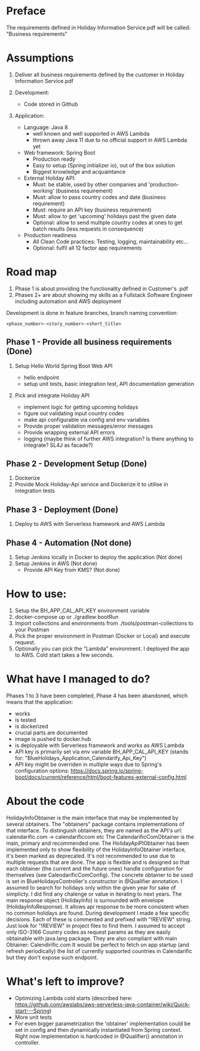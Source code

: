 # Preface

The requirements defined in Holiday Information Service.pdf will be called: "Business requirements"

# Assumptions 

1. Deliver all business requirements defined by the customer in Holiday Information Service.pdf

2. Development:
    - Code stored in Github

3. Application:
    - Language: Java 8 
        - well known and well supported in AWS Lambda
        - thrown away Java 11 due to no official support in AWS Lambda yet
    - Web framework: Spring Boot
        - Production ready
        - Easy to setup (Spring initializer io), out of the box solution 
        - Biggest knowledge and acquaintance
    - External Holiday API:
        - Must: be stable, used by other companies and 'production-working' (business requirement)
        - Must: allow to pass country codes and date (business requirement)
        - Must: require an API key (business requirement)
        - Must: allow to get 'upcoming' holidays past the given date
        - Optional: allow to send multiple country codes at ones to get batch results (less requests in consequence)
    - Production readiness
        - All Clean Code practices: Testing, logging, maintainability etc...
        - Optional: fulfil all 12 factor app requirements

# Road map

1. Phase 1 is about providing the functionality defined in Customer's .pdf
2. Phases 2+ are about showing my skills as a Fullstack Software Engineer including automation and AWS deployment

Development is done in feature branches, branch naming convention:

`<phase_number>-<story_number>-<short_title>`

## Phase 1 - Provide all business requirements (Done)

1. Setup Hello World Spring Boot Web API
    - hello endpoint
    - setup unit tests, basic integration test, API documentation generation
    
2. Pick and integrate Holiday API
    - implement logic for getting upcoming holidays
    - figure out validating input country codes
    - make api configurable via config and env variables
    - Provide proper validation messages/error messages
    - Provide wrapping external API errors
    - logging (maybe think of further AWS integration? Is there anything to integrate? SL4J as facade?)

## Phase 2 - Development Setup (Done)

1. Dockerize
2. Provide Mock Holiday-Api service and Dockerize it to utilise in integration tests

## Phase 3 - Deployment (Done)

1. Deploy to AWS with Serverless framework and AWS Lambda 

## Phase 4 - Automation (Not done)

1. Setup Jenkins locally in Docker to deploy the application (Not done)
2. Setup Jenkins in AWS (Not done)
    - Provide API Key from KMS? (Not done)


# How to use:

1. Setup the BH_APP_CAL_API_KEY environment variable
2. docker-compose up or ./gradlew bootRun
3. Import collections and environments from ./tools/postman-collections to your Postman
4. Pick the proper environment in Postman (Docker or Local) and execute request.
5. Optionally you can pick the "Lambda" environment. I deployed the app to AWS. Cold start takes a few seconds.


# What have I managed to do?

Phases 1 to 3 have been completed, Phase 4 has been abandoned, which means that the application:
- works
- is tested
- is dockerized
- crucial parts are documented
- image is pushed to docker.hub
- is deployable with Serverless framework and works as AWS Lambda
- API key is primarily set via env variable BH_APP_CAL_API_KEY (stands for: "BlueHolidays_Application_Calendarify_Api_Key")
- API key might be overriden in multiple ways due to Spring's configuration options: https://docs.spring.io/spring-boot/docs/current/reference/html/boot-features-external-config.html

# About the code

HolidayInfoObtainer is the main interface that may be implemented by several obtainers. The "obtainers" package contains
implementations of that interface. To distinguish obtainers, they are named as the API's url: calendarific.com -> calendarificcom etc
The CalendarificComObtainer is the main, primary and recommended one. The HolidayApiPlObtainer has been implemented only to show flexibility of the HolidayInfoObtainer interface, it's been
marked as deprecated. It's not recommended to use due to multiple requests that are done.
The app is flexible and is designed so that each obtainer (the current and the future ones) handle configuration for themselves (see CalendarificComConfig).
The concrete obtainer to be used is set in BlueHolidaysController's constructor in @Qualifier annotation. I assumed to search for holidays only within the given year for sake of simplicty.
I did find any chalenge or value in iterating to next years.
The main response object (HolidayInfo) is surrounded with envelope (HolidayInfoResponse). It allows api response to be more consistent when no common holidays are found.
During development I made a few specific decisions. Each of these is commented and prefixed with "!REVIEW" string. Just look for "!REVIEW" in project files
to find them.
I assumed to accept only ISO-3166 Country codes as request params as they are easily obtainable with java.lang package. They are also compliant with main Obtainer: Calendirific.com
It would be perfect to fetch on app startup (and refresh periodically) the list of currently supported countries in Calendarific but they don't expose such endpoint.

# What's left to improve?
- Optimizing Lambda cold starts (described here: https://github.com/awslabs/aws-serverless-java-container/wiki/Quick-start---Spring)
- More unit tests
- For even bigger parametrization the 'obtainer' implementation could be set in config and then dynamically instantiated from Spring context.
Right now implementation is hardcoded in @Qualifier() annotation in controller.